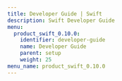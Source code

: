 ```yaml
---
title: Developer Guide | Swift
description: Swift Developer Guide
menu:
  product_swift_0.10.0:
    identifier: developer-guide
    name: Developer Guide
    parent: setup
    weight: 25
menu_name: product_swift_0.10.0
---
```


